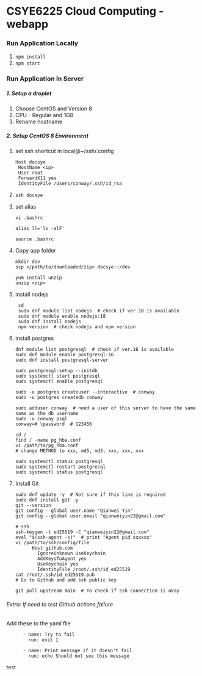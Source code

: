 # CSYE6225 Cloud Computing - webapp

### Run Application Locally

1. `npm install`
2. `npm start`

### Run Application In Server

##### 1. Setup a droplet

1. Choose CentOS and Version 8
2. CPU - Regular and 1GB
3. Rename hostname

##### 2. Setup CentOS 8 Environment

1. set ssh shortcut in local@~/ssh/.config

   ```
   Host docsye
    HostName <ip>
    User root
    ForwardX11 yes
    IdentityFile /Users/conway/.ssh/id_rsa
   ```

2. `ssh docsye`

3. set alias

   ```
   vi .bashrc

   alias ll='ls -alF'

   source .bashrc
   ```

4. Copy app folder

   ```
   mkdir dev
   scp </path/to/downloaded/zip> docsye:~/dev

   yum install unzip
   unzip <zip>
   ```

5. install nodejs

   ```
    cd
    sudo dnf module list nodejs  # check if ver.18 is available
    sudo dnf module enable nodejs:18
    sudo dnf install nodejs
    npm version  # check nodejs and npm version
   ```

6. install postgres

   ```
   dnf module list postgresql  # check if ver.16 is available
   sudo dnf module enable postgresql:16
   sudo dnf install postgresql-server

   sudo postgresql-setup --initdb
   sudo systemctl start postgresql
   sudo systemctl enable postgresql

   sudo -u postgres createuser --interactive  # conway
   sudo -u postgres createdb conway

   sudo adduser conway  # need a user of this server to have the same name as the db username
   sudo -u conway psql
   conway=# \password  # 123456

   cd /
   find / -name pg_hba.conf
   vi /path/to/pg_hba.conf
   # change METHOD to xxx, md5, md5, xxx, xxx, xxx

   sudo systemctl status postgresql
   sudo systemctl restart postgresql
   sudo systemctl status postgresql
   ```

7. Install Git

   ```
   sudo dnf update -y  # Not sure if this line is required
   sudo dnf install git -y
   git --version
   git config --global user.name "Qianwei Yin"
   git config --global user.email "qianweiyin22@gmail.com"

   # ssh
   ssh-keygen -t ed25519 -C "qianweiyin22@gmail.com"
   eval "$(ssh-agent -s)"  # print "Agent pid xxxxxx"
   vi /path/to/ssh/config/file
         Host github.com
           IgnoreUnknown UseKeychain
           AddKeysToAgent yes
           UseKeychain yes
           IdentityFile /root/.ssh/id_ed25519
   cat /root/.ssh/id_ed25519.pub
   # Go to Github and add ssh public key

   git pull upstream main  # To check if ssh connection is okay
   ```

###### Extra: If need to test Github actions failure

Add these to the yaml file

```
      - name: Try to fail
        run: exit 1

      - name: Print message if it doesn't fail
        run: echo Should not see this message
```
test
